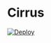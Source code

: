 # Cirrus




<a href="https://heroku.com/deploy"><img src="https://www.herokucdn.com/deploy/button.svg" alt="Deploy"></a>